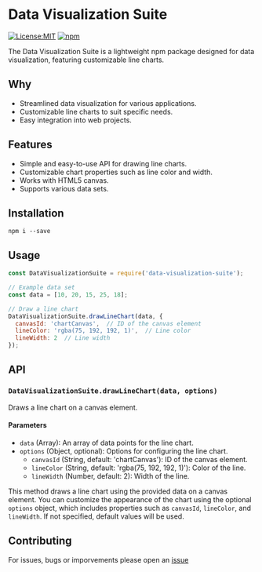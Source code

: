 # Data Visualization Suite

[![License:MIT](https://img.shields.io/badge/License-MIT-lightgrey.svg)](https://github.com/FurkanYildirim/data-visualization-suite/blob/main/LICENSE)
[![npm](https://img.shields.io/npm/v/data-visualization-suite.svg)](https://www.npmjs.com/package/data-visualizationSuite)

The Data Visualization Suite is a lightweight npm package designed for data visualization, featuring customizable line charts.

## Why

- Streamlined data visualization for various applications.
- Customizable line charts to suit specific needs.
- Easy integration into web projects.


## Features

- Simple and easy-to-use API for drawing line charts.
- Customizable chart properties such as line color and width.
- Works with HTML5 canvas.
- Supports various data sets.

## Installation

```shell
npm i --save 
```

## Usage

```javascript
const DataVisualizationSuite = require('data-visualization-suite');

// Example data set
const data = [10, 20, 15, 25, 18];

// Draw a line chart
DataVisualizationSuite.drawLineChart(data, {
  canvasId: 'chartCanvas',  // ID of the canvas element
  lineColor: 'rgba(75, 192, 192, 1)',  // Line color
  lineWidth: 2  // Line width
});
```

## API

### `DataVisualizationSuite.drawLineChart(data, options)`

Draws a line chart on a canvas element.

#### Parameters

- `data` (Array): An array of data points for the line chart.
- `options` (Object, optional): Options for configuring the line chart.
  - `canvasId` (String, default: 'chartCanvas'): ID of the canvas element.
  - `lineColor` (String, default: 'rgba(75, 192, 192, 1)'): Color of the line.
  - `lineWidth` (Number, default: 2): Width of the line.

This method draws a line chart using the provided data on a canvas element. You can customize the appearance of the chart using the optional `options` object, which includes properties such as `canvasId`, `lineColor`, and `lineWidth`. If not specified, default values will be used.

## Contributing

For issues, bugs or imporvements please open an [issue](https://github.com/FurkanYildirim/data-visualization-suite/issues/new)
